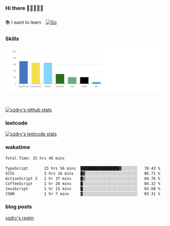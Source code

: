 ### Hi there 👋👋👋👋👋

 :books: I want to learn <a href="https://go.dev/" target="_blank"><img style="margin: 10px" src="https://profilinator.rishav.dev/skills-assets/go-original.svg" alt="Go" height="50" /></a>  

### Skills
![](img/2022-09-05-22-04-20.png)

<br />

[![xzdry's github stats](https://github-readme-stats.vercel.app/api?username=xzdry&count_private=true&show_icons=true&theme=vue)](https://github.com/xzdry)

### leetcode
[![xzdry's leetcode stats](https://leetcard.jacoblin.cool/xzdry-2?theme=light&font=Anek%20Kannada&site=cn)](https://leetcode.cn/u/xzdry-2/)

### wakatime
<!--START_SECTION:waka-->

```text
Total Time: 33 hrs 46 mins

TypeScript       23 hrs 56 mins  █████████████████▓░░░░░░░   70.43 %
SCSS             2 hrs 16 mins   █▓░░░░░░░░░░░░░░░░░░░░░░░   06.71 %
ActionScript 3   1 hr 37 mins    █▒░░░░░░░░░░░░░░░░░░░░░░░   04.76 %
CoffeeScript     1 hr 28 mins    █░░░░░░░░░░░░░░░░░░░░░░░░   04.32 %
JavaScript       1 hr 15 mins    █░░░░░░░░░░░░░░░░░░░░░░░░   03.68 %
JSON             1 hr 7 mins     ▓░░░░░░░░░░░░░░░░░░░░░░░░   03.31 %
```

<!--END_SECTION:waka-->

### blog posts
[xzdry's realm](https://www.justdry.net/)

